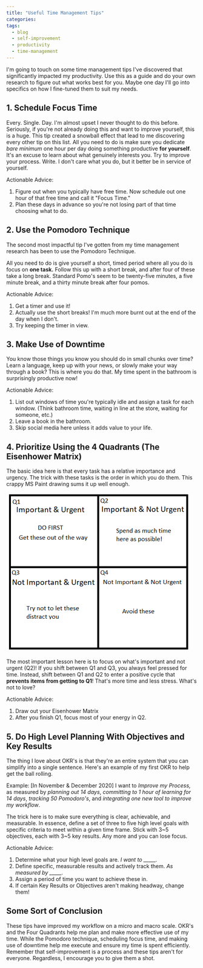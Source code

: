 ```yaml
---
title: "Useful Time Management Tips"
categories:
tags:
  - blog
  - self-improvement
  - productivity
  - time-management
---
```


I'm going to touch on some time management tips I've discovered that significantly impacted my productivity. Use this as a guide and do your own research to figure out what works best for you. Maybe one day I'll go into specifics on how I fine-tuned them to suit my needs.

## 1. Schedule Focus Time

Every. Single. Day. I'm almost upset I never thought to do this before. Seriously, if you're not already doing this and want to improve yourself, this is a huge. This tip created a snowball effect that lead to me discovering every other tip on this list. All you need to do is make sure you dedicate *bare minimum* one hour per day doing something productive **for yourself**. It's an excuse to learn about what genuinely interests you. Try to improve your process. Write. I don't care what you do, but it better be in service of yourself.

Actionable Advice:

1. Figure out when you typically have free time. Now schedule out one hour of that free time and call it "Focus Time."
2. Plan these days in advance so you're not losing part of that time choosing what to do.

## 2. Use the Pomodoro Technique

The second most impactful tip I've gotten from my time management research has been to use the Pomodoro Technique. 

All you need to do is give yourself a short, timed period where all you do is focus on **one task.** Follow this up with a short break, and after four of these take a long break. Standard Pomo's seem to be twenty-five minutes, a five minute break, and a thirty minute break after four pomos.

Actionable Advice:

1. Get a timer and use it!
2. Actually use the short breaks! I'm much more burnt out at the end of the day when I don't.
3. Try keeping the timer in view.

## 3. Make Use of Downtime

You know those things you know you should do in small chunks over time? Learn a language, keep up with your news, or slowly make your way through a book? This is where you do that. My time spent in the bathroom is surprisingly productive now!

Actionable Advice:

1. List out windows of time you're typically idle and assign a task for each window. (Think bathroom time, waiting in line at the store, waiting for someone, etc.)
2. Leave a book in the bathroom.
3. Skip social media here unless it adds value to your life.

## 4. Prioritize Using the 4 Quadrants (The Eisenhower Matrix)

The basic idea here is that every task has a relative importance and urgency. The trick with these tasks is the order in which you do them. This crappy MS Paint drawing sums it up well enough.

![eisenhower-matrix](/assets/images/posts/eisenhower-matrix.png)

The most important lesson here is to focus on what's important and not urgent (Q2)! If you shift between Q1 and Q3, you always feel pressed for time. Instead, shift between Q1 and Q2 to enter a positive cycle that **prevents items from getting to Q1**! That's more time and less stress. What's not to love?

Actionable Advice:

1. Draw out your Eisenhower Matrix
2. After you finish Q1, focus most of your energy in Q2.

## 5. Do High Level Planning With Objectives and Key Results

The thing I love about OKR's is that they're an entire system that you can simplify into a single sentence. Here's an example of my first OKR to help get the ball rolling.

Example: [In November & December 2020] I want to *Improve my Process,* as measured by *planning out 14 days*, *committing to 1 hour of learning for 14 days*, *tracking 50 Pomodoro's*, and *integrating one new tool to improve my workflow*. 

The trick here is to make sure everything is clear, achievable, and measurable. In essence, define a set of three to five high level goals with specific criteria to meet within a given time frame. Stick with 3~5 objectives, each with 3~5 key results. Any more and you can lose focus.

Actionable Advice:

1. Determine what your high level goals are. *I want to _____.*
2. Define specific, measurable results and actively track them. *As measured by _____.*
3. Assign a period of time you want to achieve these in.
4. If certain Key Results or Objectives aren't making headway, change them!

## Some Sort of Conclusion

These tips have improved my workflow on a micro and macro scale. OKR's and the Four Quadrants help me plan and make more effective use of my time. While the Pomodoro technique, scheduling focus time, and making use of downtime help me execute and ensure my time is spent efficiently. Remember that self-improvement is a process and these tips aren't for everyone. Regardless, I encourage you to give them a shot.